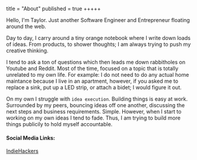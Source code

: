 title = "About"
published = true
+++++

Hello, I'm Taylor. Just another Software Engineer and Entrepreneur floating around the web.

Day to day, I carry around a tiny orange notebook where I write down loads of ideas. From products, to shower thoughts; I am always trying to push my creative thinking.

I tend to ask a ton of questions which then leads me down rabbitholes on Youtube and Reddit. Most of the time, focused on a topic that is totally unrelated to my own life. For example: I do not need to do any actual home maintance because I live in an apartment, however, if you asked me to replace a sink, put up a LED strip, or attach a bidet; I would figure it out.

On my own I struggle with `idea execution`. Building things is easy at work. Surrounded by my peers, bouncing ideas off one another, discussing the next steps and business requirements. Simple. However, when I start to working on my own ideas I tend to fade. Thus, I am trying to build more things publicily to hold myself accountable.

#### Social Media Links:

[IndieHackers](https://www.indiehackers.com/ryanb58)